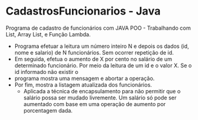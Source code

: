# CadastrosFuncionarios - Java
Programa de cadastro de funcionários com JAVA POO - Trabalhando com List, Array List, e Função Lambda. 

- Programa efetuar a leitura um número inteiro N e depois os dados (id, nome e salario) de N funcionários. Sem ocorrer repetição de id.
- Em seguida, efetua o aumento de X por cento no salário de um determinado funcionário. Por meio da leitura de um id e o valor X. Se o id informado não existir o 
- programa mostra uma mensagem e abortar a operação. 
- Por fim, mostra a listagem atualizada dos funcionários.
  - Aplicada a técnica de encapsulamento para não permitir que o salário possa ser mudado livremente. Um salário só pode ser aumentado com base em uma operação de
aumento por porcentagem dada.
